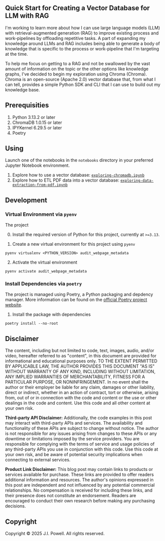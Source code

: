 ## Quick Start for Creating a Vector Database for LLM with RAG

I'm working to learn more about how I can use large language models (LLM) with retrieval-augmented generation (RAG) to improve existing process and work-pipelines by offloading repetitive tasks. A part of expanding my knowledge around LLMs and RAG includes being able to generate a body of knowledge that is specific to the process or work-pipeline that I'm targeting at the time.

To help me focus on getting to a RAG and not be swallowed by the vast amount of information on the topic or the other options like knowledge graphs, I've decided to begin my exploration using Chroma (Chroma). Chroma is an open-source (Apache 2.0) vector database that, from what I can tell, provides a simple Python SDK and CLI that I can use to build out my knowledge base.

## Prerequisities

1. Python 3.13.2 or later
2. ChromaDB 1.0.15 or later
3. IPYKernel 6.29.5 or later
4. Poetry

## Using

Launch one of the notebooks in the `notebooks` directory in your preferred Jupyter Notebook environment.

1. Explore how to use a vector database: [`exploring-chromadb.ipynb`](./notebooks/exploring-chromadb.ipynb)
2. Explore how to ETL PDF data into a vector database: [`exploring-data-extraction-from-pdf.ipynb`](./notebooks/exploring-data-extraction-from-pdf.ipynb)

## Development

### Virtual Environment via `pyenv`
The project

0. Install the required version of Python for this project, currently at `>=3.13`.

1. Create a new virtual environment for this project using `pyenv`

```
pyenv virtualenv <PYTHON_VERSION> audit_webpage_metadata
```

2. Activate the virtual environment

```
pyenv activate audit_webpage_metadata
```


### Install Dependencies via `poetry`
The project is managed using Poetry, a Python packaging and depdency manager. More information can be found on the [official Poetry project website](https://python-poetry.org/).

1. Install the package with dependencies

```
poetry install --no-root
```

## Disclaimer
The content, including but not limited to code, text, images, audio, and/or video, hereafter referred to as "content", in this document are provided for informational and educational purposes only. TO THE EXTENT PERMITTED BY APPLICABLE LAW, THE AUTHOR PROVIDES THIS DOCUMENT "AS IS" WITHOUT WARRANTY OF ANY KIND, INCLUDING WITHOUT LIMITATION, ANY IMPLIED WARRANTIES OF MERCHANTABILITY, FITNESS FOR A PARTICULAR PURPOSE, OR NONINFRINGEMENT. In no event shall the author or their employer be liable for any claim, damages or other liability, direct or indirect, whether in an action of contract, tort or otherwise, arising from, out of or in connection with the code and content or the use or other dealings in the code and content. Use this code and all other content at your own risk. 

**Third-party API Disclaimer:** Additionally, the code examples in this post may interact with third-party APIs and services. The availability and functionality of these APIs are subject to change without notice. The author is not responsible for any issues arising from changes to these APIs or any downtime or limitations imposed by the service providers. You are responsible for complying with the terms of service and usage policies of any third-party APIs you use in conjunction with this code. Use this code at your own risk, and be aware of potential security implications when connecting to external services.

**Product Link Disclaimer:** This blog post may contain links to products or services available for purchase. These links are provided to offer readers additional information and resources. The author's opinions expressed in this post are independent and not influenced by any potential commercial relationships. No compensation is received for including these links, and their presence does not constitute an endorsement. Readers are encouraged to conduct their own research before making any purchasing decisions.

## Copyright
Copyright &copy; 2025 J.I. Powell. All rights reserved.

